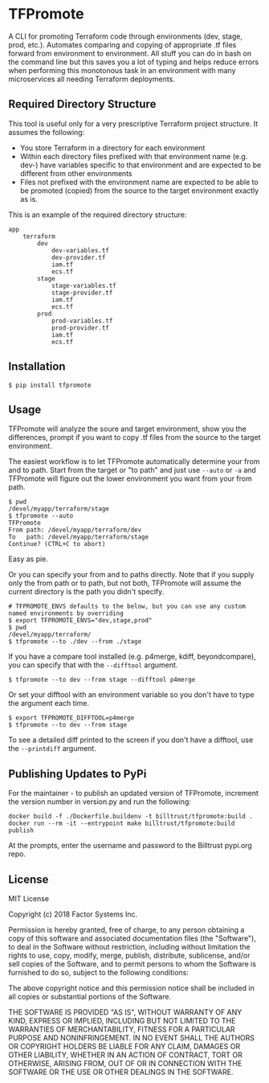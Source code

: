 # TFPromote

A CLI for promoting Terraform code through environments (dev, stage, prod, etc.).  Automates comparing and copying of appropriate .tf files forward from environment to environment.  All stuff you can do in bash on the command line but this saves you a lot of typing and helps reduce errors when performing this monotonous task in an environment with many microservices all needing Terraform deployments.

## Required Directory Structure

This tool is useful only for a very prescriptive Terraform project structure.  It assumes the following:

* You store Terraform in a directory for each environment
* Within each directory files prefixed with that environment name (e.g. dev-) have variables specific to that environment and are expected to be different from other environments
* Files not prefixed with the environment name are expected to be able to be promoted (copied) from the source to the target environment exactly as is.

This is an example of the required directory structure:

```
app
    terraform
        dev
            dev-variables.tf
            dev-provider.tf
            iam.tf
            ecs.tf
        stage
            stage-variables.tf
            stage-provider.tf
            iam.tf
            ecs.tf
        prod
            prod-variables.tf
            prod-provider.tf
            iam.tf
            ecs.tf
```

## Installation

```shell
$ pip install tfpromote
```

## Usage

TFPromote will analyze the soure and target environment, show you the differences, prompt if you want to copy .tf files from the source to the target environment.

The easiest workflow is to let TFPromote automatically determine your from and to path.  Start from the target or "to path" and just use `--auto` or `-a` and TFPromote will figure out the lower environment you want from your from path.

```shell
$ pwd
/devel/myapp/terraform/stage
$ tfpromote --auto
TFPromote
From path: /devel/myapp/terraform/dev
To   path: /devel/myapp/terraform/stage
Continue? (CTRL+C to abort)
```

Easy as pie.

Or you can specify your from and to paths directly. Note that if you supply only the from path or to path, but not both, TFPromote will assume the current directory is the path you didn't specify.

```shell
# TFPROMOTE_ENVS defaults to the below, but you can use any custom named environments by overriding
$ export TFPROMOTE_ENVS="dev,stage,prod"
$ pwd
/devel/myapp/terraform/
$ tfpromote --to ./dev --from ./stage
```

If you have a compare tool installed (e.g. p4merge, kdiff, beyondcompare), you can specify that with the `--difftool` argument.

```
$ tfpromote --to dev --from stage --difftool p4merge
```

Or set your difftool with an environment variable so you don't have to type the argument each time.

```shell
$ export TFPROMOTE_DIFFTOOL=p4merge
$ tfpromote --to dev --from stage
```

To see a detailed diff printed to the screen if you don't have a difftool, use the `--printdiff` argument.

## Publishing Updates to PyPi

For the maintainer - to publish an updated version of TFPromote, increment the version number in version.py and run the following:

```shell
docker build -f ./Dockerfile.buildenv -t billtrust/tfpromote:build .
docker run --rm -it --entrypoint make billtrust/tfpromote:build publish
```

At the prompts, enter the username and password to the Billtrust pypi.org repo.

## License

MIT License

Copyright (c) 2018 Factor Systems Inc.

Permission is hereby granted, free of charge, to any person obtaining a copy
of this software and associated documentation files (the "Software"), to deal
in the Software without restriction, including without limitation the rights
to use, copy, modify, merge, publish, distribute, sublicense, and/or sell
copies of the Software, and to permit persons to whom the Software is
furnished to do so, subject to the following conditions:

The above copyright notice and this permission notice shall be included in all
copies or substantial portions of the Software.

THE SOFTWARE IS PROVIDED "AS IS", WITHOUT WARRANTY OF ANY KIND, EXPRESS OR
IMPLIED, INCLUDING BUT NOT LIMITED TO THE WARRANTIES OF MERCHANTABILITY,
FITNESS FOR A PARTICULAR PURPOSE AND NONINFRINGEMENT. IN NO EVENT SHALL THE
AUTHORS OR COPYRIGHT HOLDERS BE LIABLE FOR ANY CLAIM, DAMAGES OR OTHER
LIABILITY, WHETHER IN AN ACTION OF CONTRACT, TORT OR OTHERWISE, ARISING FROM,
OUT OF OR IN CONNECTION WITH THE SOFTWARE OR THE USE OR OTHER DEALINGS IN THE
SOFTWARE.
